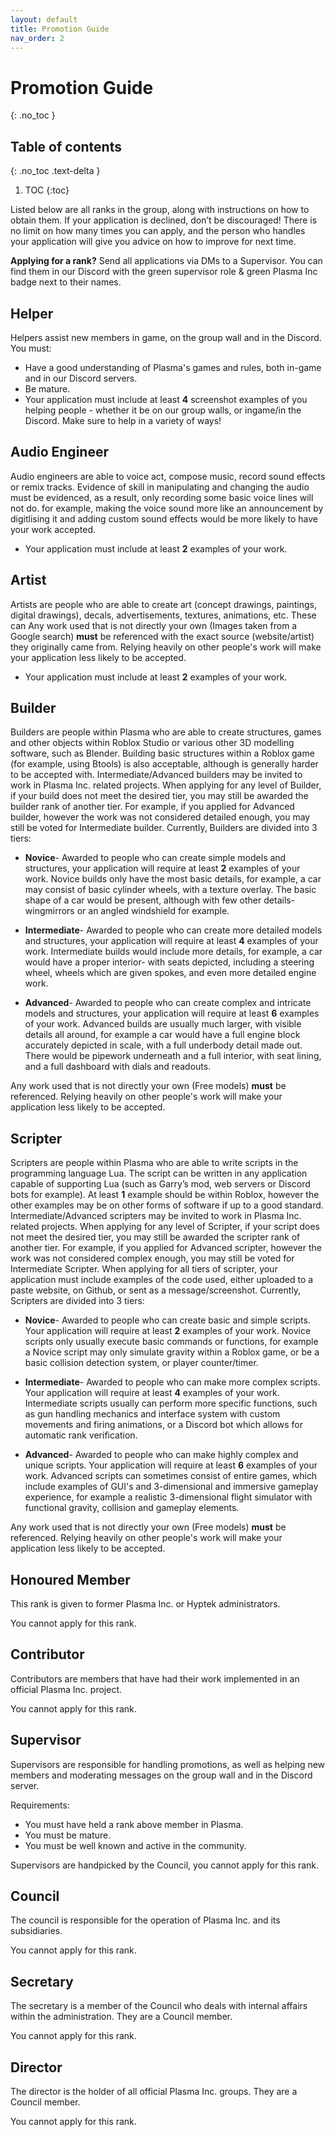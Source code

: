```yaml
---
layout: default
title: Promotion Guide
nav_order: 2
---
```


# Promotion Guide
{: .no_toc }

## Table of contents
{: .no_toc .text-delta }

1. TOC
{:toc}

Listed below are all ranks in the group, along with instructions on how to obtain them. If your application is declined, don’t be discouraged! There is no limit on how many times you can apply, and the person who handles your application will give you advice on how to improve for next time.

**Applying for a rank?**
Send all applications via DMs to a Supervisor. You can find them in our Discord with the green supervisor role & green Plasma Inc badge next to their names.


## Helper
Helpers assist new members in game, on the group wall and in the Discord. You must:

- Have a good understanding of Plasma's games and rules, both in-game and in our Discord servers.
- Be mature.
- Your application must include at least **4** screenshot examples of you helping people - whether it be on our group walls, or ingame/in the Discord. Make sure to help in a variety of ways!


## Audio Engineer
Audio engineers are able to voice act, compose music, record sound effects or remix tracks. Evidence of skill in manipulating and changing the audio must be evidenced, as a result, only recording some basic voice lines will not do. for example, making the voice sound more like an announcement by digitlising it and adding custom sound effects would be more likely to have your work accepted.

- Your application must include at least **2** examples of your work.


## Artist
Artists are people who are able to create art (concept drawings, paintings, digital drawings), decals, advertisements, textures, animations, etc. These can
Any work used that is not directly your own (Images taken from a Google search) **must** be referenced with the exact source (website/artist) they originally came from. Relying heavily on other people's work will make your application less likely to be accepted.

- Your application must include at least **2** examples of your work.


## Builder
Builders are people within Plasma who are able to create structures, games and other objects within Roblox Studio or various other 3D modelling software, such as Blender. Building basic structures within a Roblox game (for example, using Btools) is also acceptable, although is generally harder to be accepted with. Intermediate/Advanced builders may be invited to work in Plasma Inc. related projects. When applying for any level of Builder, if your build does not meet the desired tier, you may still be awarded the builder rank of another tier. For example, if you applied for Advanced builder, however the work was not considered detailed enough, you may still be voted for Intermediate builder. Currently, Builders are divided into 3 tiers:

- **Novice**- Awarded to people who can create simple models and structures, your application will require at least **2** examples of your work. Novice builds only have the most basic details, for example, a car may consist of basic cylinder wheels, with a texture overlay. The basic shape of a car would be present, although with few other details- wingmirrors or an angled windshield for example.

- **Intermediate**- Awarded to people who can create more detailed models and structures, your application will require at least **4** examples of your work. Intermediate builds would include more details, for example, a car would have a proper interior- with seats depicted, including a steering wheel, wheels which are given spokes, and even more detailed engine work.

-	**Advanced**- Awarded to people who can create complex and intricate models and structures, your application will require at least **6** examples of your work. Advanced builds are usually much larger, with visible details all around, for example a car would have a full engine block accurately depicted in scale, with a full underbody detail made out. There would be pipework underneath and a full interior, with seat lining, and a full dashboard with dials and readouts.

Any work used that is not directly your own (Free models) **must** be referenced. Relying heavily on other people's work will make your application less likely to be accepted.


## Scripter
Scripters are people within Plasma who are able to write scripts in the programming language Lua. The script can be written in any application capable of supporting Lua (such as Garry’s mod, web servers or Discord bots for example). At least **1** example should be within Roblox, however the other examples may be on other forms of software if up to a good standard. Intermediate/Advanced scripters may be invited to work in Plasma Inc. related projects. When applying for any level of Scripter, if your script does not meet the desired tier, you may still be awarded the scripter rank of another tier. For example, if you applied for Advanced scripter, however the work was not considered complex enough, you may still be voted for Intermediate Scripter. When applying for all tiers of scripter, your application must include examples of the code used, either uploaded to a paste website, on Github, or sent as a message/screenshot. Currently, Scripters are divided into 3 tiers:

- **Novice**- Awarded to people who can create basic and simple scripts. Your application will require at least **2** examples of your work. Novice scripts only usually execute basic commands or functions, for example a Novice script may only simulate gravity within a Roblox game, or be a basic collision detection system, or player counter/timer.

- **Intermediate**- Awarded to people who can make more complex scripts. Your application will require at least **4** examples of your work. Intermediate scripts usually can perform more specific functions, such as gun handling mechanics and interface system with custom movements and firing animations, or a Discord bot which allows for automatic rank verification.

- **Advanced**- Awarded to people who can make highly complex and unique scripts. Your application will require at least **6** examples of your work. Advanced scripts can sometimes consist of entire games, which include examples of GUI's and 3-dimensional and immersive gameplay experience, for example a realistic 3-dimensional flight simulator with functional gravity, collision and gameplay elements.

Any work used that is not directly your own (Free models) **must** be referenced. Relying heavily on other people's work will make your application less likely to be accepted.


## Honoured Member
This rank is given to former Plasma Inc. or Hyptek administrators.

You cannot apply for this rank.


## Contributor
Contributors are members that have had their work implemented in an official Plasma Inc. project.

You cannot apply for this rank.


## Supervisor
Supervisors are responsible for handling promotions, as well as helping new members and moderating messages on the group wall and in the Discord server.

Requirements:
- You must have held a rank above member in Plasma.
- You must be mature.
- You must be well known and active in the community.

Supervisors are handpicked by the Council, you cannot apply for this rank.


## Council
The council is responsible for the operation of Plasma Inc. and its subsidiaries.

You cannot apply for this rank.


## Secretary
The secretary is a member of the Council who deals with internal affairs within the administration. They are a Council member.

You cannot apply for this rank.


## Director
The director is the holder of all official Plasma Inc. groups. They are a Council member.

You cannot apply for this rank.
